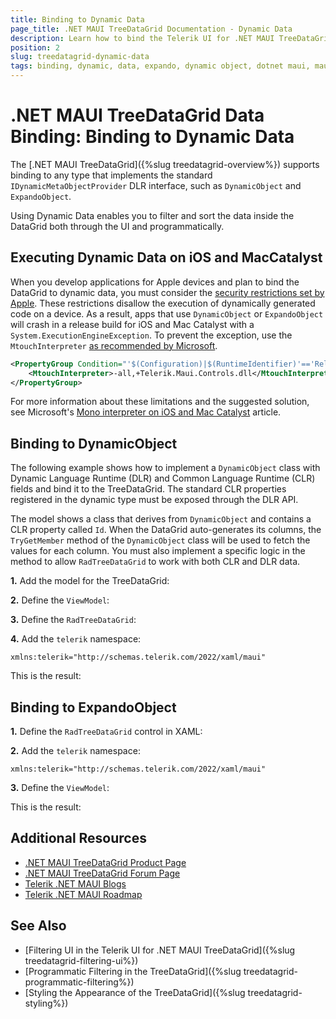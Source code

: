 ```yaml
---
title: Binding to Dynamic Data
page_title: .NET MAUI TreeDataGrid Documentation - Dynamic Data
description: Learn how to bind the Telerik UI for .NET MAUI TreeDataGrid to different types of dynamic data - expando and dynamic objects.
position: 2
slug: treedatagrid-dynamic-data
tags: binding, dynamic, data, expando, dynamic object, dotnet maui, maui, datagrid
---
```


# .NET MAUI TreeDataGrid Data Binding: Binding to Dynamic Data

The [.NET MAUI TreeDataGrid]({%slug treedatagrid-overview%}) supports binding to any type that implements the standard `IDynamicMetaObjectProvider` DLR interface, such as `DynamicObject` and `ExpandoObject`.

Using Dynamic Data enables you to filter and sort the data inside the DataGrid both through the UI and programmatically.

## Executing Dynamic Data on iOS and MacCatalyst

When you develop applications for Apple devices and plan to bind the DataGrid to dynamic data, you must consider the <a href = "https://learn.microsoft.com/en-us/dotnet/maui/macios/interpreter?view=net-maui-8.0&source=recommendations" target="_blank">security restrictions set by Apple</a>. These restrictions disallow the execution of dynamically generated code on a device. As a result, apps that use `DynamicObject` or `ExpandoObject` will crash in a release build for iOS and Mac Catalyst with a `System.ExecutionEngineException`.
To prevent the exception, use the `MtouchInterpreter` <a href = "https://learn.microsoft.com/en-us/dotnet/maui/macios/interpreter?view=net-maui-8.0&source=recommendations#enable-the-interpreter" target="_blank"> as recommended by Microsoft</a>.

```xml
<PropertyGroup Condition="'$(Configuration)|$(RuntimeIdentifier)'=='Release|maccatalyst-arm64'">
	<MtouchInterpreter>-all,+Telerik.Maui.Controls.dll</MtouchInterpreter>
</PropertyGroup>
```

For more information about these limitations and the suggested solution, see Microsoft's <a href = "https://learn.microsoft.com/en-us/dotnet/maui/macios/interpreter?view=net-maui-8.0&source=recommendations" target="_blank">Mono interpreter on iOS and Mac Catalyst</a> article.

## Binding to DynamicObject

The following example shows how to implement a `DynamicObject` class with Dynamic Language Runtime (DLR) and Common Language Runtime (CLR) fields and bind it to the TreeDataGrid. The standard CLR properties registered in the dynamic type must be exposed through the DLR API.

The model shows a class that derives from `DynamicObject` and contains a CLR property called `Id`. When the DataGrid auto-generates its columns, the `TryGetMember` method of the `DynamicObject` class will be used to fetch the values for each column. You must also implement a specific logic in the method to allow `RadTreeDataGrid` to work with both CLR and DLR data.

**1.** Add the model for the TreeDataGrid:

<snippet id='treedatagrid-dynamicobject-model' />

**2.** Define the `ViewModel`:

<snippet id='treedatagrid-dynamicobject-viewmodel' />

**3.** Define the `RadTreeDataGrid`:

<snippet id='treedatagrid-dynamicobject' />

**4.** Add the `telerik` namespace:

```XAML
xmlns:telerik="http://schemas.telerik.com/2022/xaml/maui"
```

This is the result:


## Binding to ExpandoObject

**1.** Define the `RadTreeDataGrid` control in XAML:

<snippet id='treedatagrid-expandoobject' />

**2.** Add the `telerik` namespace:

```XAML
xmlns:telerik="http://schemas.telerik.com/2022/xaml/maui"
```

**3.** Define the `ViewModel`:

<snippet id='treedatagrid-expandoobject-viewmodel' />

This is the result:


## Additional Resources

- [.NET MAUI TreeDataGrid Product Page](https://www.telerik.com/maui-ui/treedatagrid)
- [.NET MAUI TreeDataGrid Forum Page](https://www.telerik.com/forums/maui?tagId=1801)
- [Telerik .NET MAUI Blogs](https://www.telerik.com/blogs/mobile-net-maui)
- [Telerik .NET MAUI Roadmap](https://www.telerik.com/support/whats-new/maui-ui/roadmap)

## See Also

- [Filtering UI in the Telerik UI for .NET MAUI TreeDataGrid]({%slug treedatagrid-filtering-ui%})
- [Programmatic Filtering in the TreeDataGrid]({%slug treedatagrid-programmatic-filtering%})
- [Styling the Appearance of the TreeDataGrid]({%slug treedatagrid-styling%})
